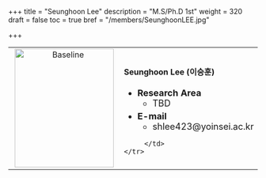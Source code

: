 +++
title = "Seunghoon Lee"
description = "M.S/Ph.D 1st"
weight = 320
draft = false
toc = true
bref = "/members/SeunghoonLEE.jpg"

+++

<table>
    <tr>
       <td width="280" align="center" valign="top">
          <img alt="Baseline" width="200px" height="240" src="/members/SeunghoonLEE.jpg">
       </td>
       <td>
            <h4>Seunghoon Lee (이승훈)</h4>
            <ul class="member_info">
                <li style="font-size: 18px"><b>Research Area</b>
                    <ul class="interest">
                        <li style="margin-bottom: 5px">TBD</li>
                    </ul>
                </li>
                <li style="font-size: 18px"><b>E-mail</b>
                    <ul>
                        <li style="margin-bottom: 5px">shlee423@yoinsei.ac.kr</li>
                    </ul>
                </li>
            </ul>


         </td>
    </tr>
</table>